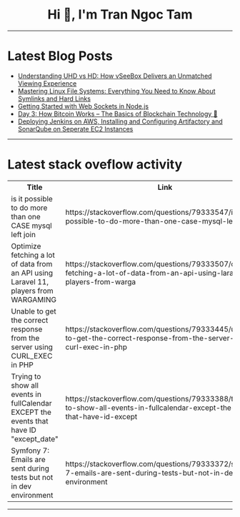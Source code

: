 <h1 align="center">Hi 👋, I'm Tran Ngoc Tam</h1>

---

# Latest Blog Posts 
<!-- BLOG-POST-LIST:START -->
- [Understanding UHD vs HD: How vSeeBox Delivers an Unmatched Viewing Experience](https://dev.to/cody_morris_f63d03338b753/understanding-uhd-vs-hd-how-vseebox-delivers-an-unmatched-viewing-experience-2kjf)
- [Mastering Linux File Systems: Everything You Need to Know About Symlinks and Hard Links](https://dev.to/shweta_thikekar/mastering-linux-file-systems-everything-you-need-to-know-about-symlinks-and-hard-links-khg)
- [Getting Started with Web Sockets in Node.js](https://dev.to/jakaria/getting-started-with-web-sockets-in-nodejs-4p6c)
- [Day 3: How Bitcoin Works – The Basics of Blockchain Technology 🚀](https://dev.to/odenyire/day-3-how-bitcoin-works-the-basics-of-blockchain-technology-3hh3)
- [Deploying Jenkins on AWS, Installing and Configuring Artifactory and SonarQube on Seperate EC2 Instances](https://dev.to/nonso_echendu_001/deploying-jenkins-on-aws-installing-and-configuring-artifactory-and-sonarqube-on-seperate-ec2-nm9)
<!-- BLOG-POST-LIST:END -->

---

# Latest stack oveflow activity
<table>
  <tr><th>Title</th><th>Link</th></tr>
  <!-- STACKOVERFLOW:START --><tr><td>is it possible to do more than one CASE mysql left join</td><td>https://stackoverflow.com/questions/79333547/is-it-possible-to-do-more-than-one-case-mysql-left-join</td></tr><tr><td>Optimize fetching a lot of data from an API using Laravel 11, players from WARGAMING</td><td>https://stackoverflow.com/questions/79333507/optimize-fetching-a-lot-of-data-from-an-api-using-laravel-11-players-from-warga</td></tr><tr><td>Unable to get the correct response from the server using CURL_EXEC in PHP</td><td>https://stackoverflow.com/questions/79333445/unable-to-get-the-correct-response-from-the-server-using-curl-exec-in-php</td></tr><tr><td>Trying to show all events in fullCalendar EXCEPT the events that have ID &quot;except_date&quot;</td><td>https://stackoverflow.com/questions/79333388/trying-to-show-all-events-in-fullcalendar-except-the-events-that-have-id-except</td></tr><tr><td>Symfony 7: Emails are sent during tests but not in dev environment</td><td>https://stackoverflow.com/questions/79333372/symfony-7-emails-are-sent-during-tests-but-not-in-dev-environment</td></tr><!-- STACKOVERFLOW:END -->
</table>

---


